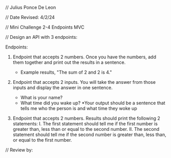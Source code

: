 // Julius Ponce De Leon

// Date Revised: 4/2/24

// Mini Challenge 2-4 Endpoints MVC

// Design an API with 3 endpoints:

Endpoints:
1. Endpoint that accepts 2 numbers.  Once you have the numbers, add them together and print out the results in a sentence.
     - Example results, "The sum of 2 and 2 is 4."

2. Endpoint that accepts 2 inputs. You will take the answer from those inputs and display the answer in one sentence.
     - What is your name? 
     - What time did you wake up?
     *Your output should be a sentence that tells me who the person is and what time they woke up

3. Endpoint that accepts 2 numbers. Results should print the following 2 statements:
     I. The first statement should tell me if the first number is greater than, less than or equal to the second number.
     II. The second statement should tell me if the second number is greater than, less than, or equal to the first number.


// Review by: 
